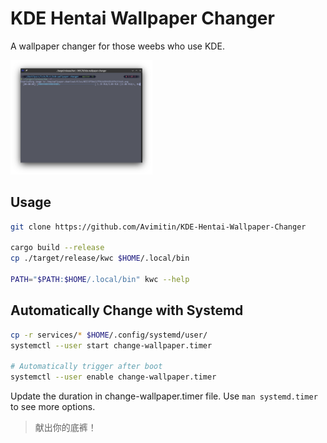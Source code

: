 # KDE Hentai Wallpaper Changer

A wallpaper changer for those weebs who use KDE.

<img src="./asserts/screenshot.png" width=45% />

## Usage

```bash
git clone https://github.com/Avimitin/KDE-Hentai-Wallpaper-Changer

cargo build --release
cp ./target/release/kwc $HOME/.local/bin

PATH="$PATH:$HOME/.local/bin" kwc --help
```

## Automatically Change with Systemd

```bash
cp -r services/* $HOME/.config/systemd/user/
systemctl --user start change-wallpaper.timer

# Automatically trigger after boot
systemctl --user enable change-wallpaper.timer
```

Update the duration in change-wallpaper.timer file. Use `man systemd.timer` to see more options.

> 献出你的底裤！

